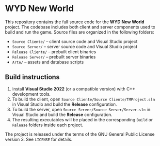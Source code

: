 # WYD New World

This repository contains the full source code for the **WYD New World** project. The codebase includes both client and server components used to build and run the game. Source files are organized in the following folders:

- `Source Cliente/` – client source code and Visual Studio project
- `Source Server/` – server source code and Visual Studio project
- `Release Cliente/` – prebuilt client binaries
- `Release Server/` – prebuilt server binaries
- `Arte/` – assets and database scripts

## Build instructions

1. Install **Visual Studio 2022** (or a compatible version) with C++ development tools.
2. To build the client, open `Source Cliente/Source Cliente/TMProject.sln` in Visual Studio and build the **Release** configuration.
3. To build the server, open `Source Server/Source Server/Server.sln` in Visual Studio and build the **Release** configuration.
4. The resulting executables will be placed in the corresponding `Build` or `Release` folders inside each project.

The project is released under the terms of the GNU General Public License version 3. See `LICENSE` for details.
